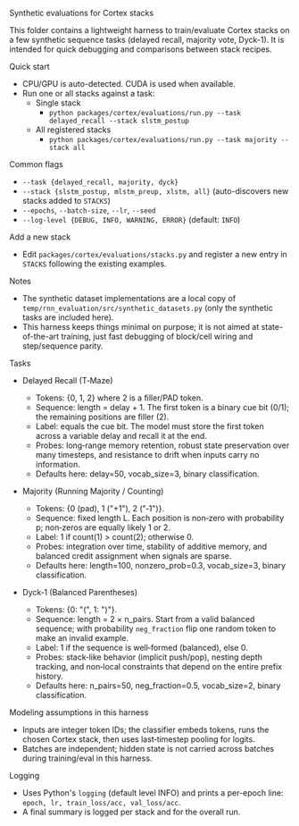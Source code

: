 Synthetic evaluations for Cortex stacks

This folder contains a lightweight harness to train/evaluate Cortex stacks on a few synthetic sequence tasks (delayed
recall, majority vote, Dyck-1). It is intended for quick debugging and comparisons between stack recipes.

Quick start

- CPU/GPU is auto-detected. CUDA is used when available.
- Run one or all stacks against a task:
  - Single stack
    - `python packages/cortex/evaluations/run.py --task delayed_recall --stack slstm_postup`
  - All registered stacks
    - `python packages/cortex/evaluations/run.py --task majority --stack all`

Common flags

- `--task {delayed_recall, majority, dyck}`
- `--stack {slstm_postup, mlstm_preup, xlstm, all}` (auto-discovers new stacks added to `STACKS`)
- `--epochs`, `--batch-size`, `--lr`, `--seed`
- `--log-level {DEBUG, INFO, WARNING, ERROR}` (default: `INFO`)

Add a new stack

- Edit `packages/cortex/evaluations/stacks.py` and register a new entry in `STACKS` following the existing examples.

Notes

- The synthetic dataset implementations are a local copy of `temp/rnn_evaluation/src/synthetic_datasets.py` (only the
  synthetic tasks are included here).
- This harness keeps things minimal on purpose; it is not aimed at state-of-the-art training, just fast debugging of
  block/cell wiring and step/sequence parity.

Tasks

- Delayed Recall (T‑Maze)
  - Tokens: {0, 1, 2} where 2 is a filler/PAD token.
  - Sequence: length = delay + 1. The first token is a binary cue bit (0/1); the remaining positions are filler (2).
  - Label: equals the cue bit. The model must store the first token across a variable delay and recall it at the end.
  - Probes: long‑range memory retention, robust state preservation over many timesteps, and resistance to drift when
    inputs carry no information.
  - Defaults here: delay=50, vocab_size=3, binary classification.

- Majority (Running Majority / Counting)
  - Tokens: {0 (pad), 1 ("+1"), 2 ("‑1")}.
  - Sequence: fixed length L. Each position is non‑zero with probability p; non‑zeros are equally likely 1 or 2.
  - Label: 1 if count(1) > count(2); otherwise 0.
  - Probes: integration over time, stability of additive memory, and balanced credit assignment when signals are sparse.
  - Defaults here: length=100, nonzero_prob=0.3, vocab_size=3, binary classification.

- Dyck‑1 (Balanced Parentheses)
  - Tokens: {0: "(", 1: ")"}.
  - Sequence: length = 2 × n_pairs. Start from a valid balanced sequence; with probability `neg_fraction` flip one
    random token to make an invalid example.
  - Label: 1 if the sequence is well‑formed (balanced), else 0.
  - Probes: stack‑like behavior (implicit push/pop), nesting depth tracking, and non‑local constraints that depend on
    the entire prefix history.
  - Defaults here: n_pairs=50, neg_fraction=0.5, vocab_size=2, binary classification.

Modeling assumptions in this harness

- Inputs are integer token IDs; the classifier embeds tokens, runs the chosen Cortex stack, then uses last‑timestep
  pooling for logits.
- Batches are independent; hidden state is not carried across batches during training/eval in this harness.

Logging

- Uses Python's `logging` (default level INFO) and prints a per-epoch line: `epoch, lr, train_loss/acc, val_loss/acc`.
- A final summary is logged per stack and for the overall run.
